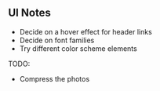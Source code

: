 ## UI Notes
- Decide on a hover effect for header links
- Decide on font families
- Try different color scheme elements


TODO:
- Compress the photos
